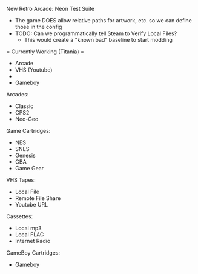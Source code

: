 New Retro Arcade: Neon Test Suite
- The game DOES allow relative paths for artwork, etc. so we can define those in the config
- TODO: Can we programmatically tell Steam to Verify Local Files?
    - This would create a "known bad" baseline to start modding 

= Currently Working (Titania) =
- Arcade
- VHS (Youtube)
- 
- Gameboy

Arcades:
- Classic
- CPS2
- Neo-Geo

Game Cartridges:
- NES
- SNES
- Genesis
- GBA
- Game Gear

VHS Tapes:
- Local File
- Remote File Share
- Youtube URL

Cassettes:
- Local mp3
- Local FLAC
- Internet Radio

GameBoy Cartridges:
- Gameboy 

